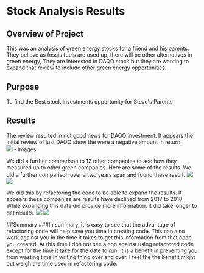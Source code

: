 # Stock Analysis Results

## Overview of Project 
This was an analysis of green energy stocks for a friend and his parents.  They believe as fossis fuels are used up, there will be other alternatives in green energy,  They are interested in DAQO stock but they are wanting to expand that review to include other green energy opportunities.
## Purpose 
To find the Best stock investments opportunity for Steve's Parents

## Results
The review resulted in not good news for DAQO investment.  It appears the initial review of just DAQO show the were a negative amount in return.  
![](C:\Users\patla\stock-analysis\Resources\DAQO2018.PNG) - images

We did a further comparison  to 12 other companies to see how they measured up to other green companies.  Here are some of the results.  We did a further comparison over a two years span and found these result.
![](C:\Users\patla\stock-analysis\Resources\Allstocks2017R.PNG)
![](C:\Users\patla\stock-analysis\Resources\Allstocks2018R.PNG)

 We did this by refactoring the code to be able to expand the results.  It appears these companies are results have declined from 2017 to 2018.  While expanding this data did provide more information, it did take longer to get results.
![](C:\Users\patla\stock-analysis\Resources\VBA_Challenge_2017.PNG)
![](C:\Users\patla\stock-analysis\Resources\VBA_Challenge_2018.PNG)

 
##Summary
###In summary, it is easy to see that the advantage of refactoring code will help save you time in creating code.  This can also work against you in the time it takes to get this information from that code you created.  At this time I don not see a con against using refactored code except for the time it take for the date to run.  It is a benefit in preventing you from wasting time in writing thing over and over.  I feel the the benefit might out weigh the time used in refactoring code.
